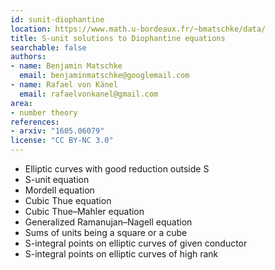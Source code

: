 ```yaml
---
id: sunit-diophantine
location: https://www.math.u-bordeaux.fr/~bmatschke/data/
title: S-unit solutions to Diophantine equations
searchable: false
authors:
- name: Benjamin Matschke
  email: benjaminmatschke@googlemail.com
- name: Rafael von Känel
  email: rafaelvonkanel@gmail.com
area:
- number theory
references:
- arxiv: "1605.06079"
license: "CC BY-NC 3.0"
---
```


 * Elliptic curves with good reduction outside S
 * S-unit equation
 * Mordell equation
 * Cubic Thue equation
 * Cubic Thue–Mahler equation
 * Generalized Ramanujan–Nagell equation
 * Sums of units being a square or a cube
 * S-integral points on elliptic curves of given conductor
 * S-integral points on elliptic curves of high rank
